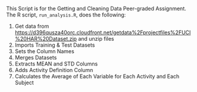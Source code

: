 This Script is for the Getting and Cleaning Data Peer-graded Assignment. The R script, `run_analysis.R`, does the following:

1. Get data from https://d396qusza40orc.cloudfront.net/getdata%2Fprojectfiles%2FUCI%20HAR%20Dataset.zip and unzip files
2. Imports Training & Test Datasets
3. Sets the Column Names
4. Merges Datasets
5. Extracts MEAN and STD Columns
6. Adds Activity Definition Column
7. Calculates the Average of Each Variable for Each Activity and Each Subject